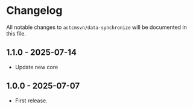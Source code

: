 # Changelog

All notable changes to `actcmsvn/data-synchronize` will be documented in this file.

## 1.1.0 - 2025-07-14

- Update new core

## 1.0.0 - 2025-07-07

- First release.